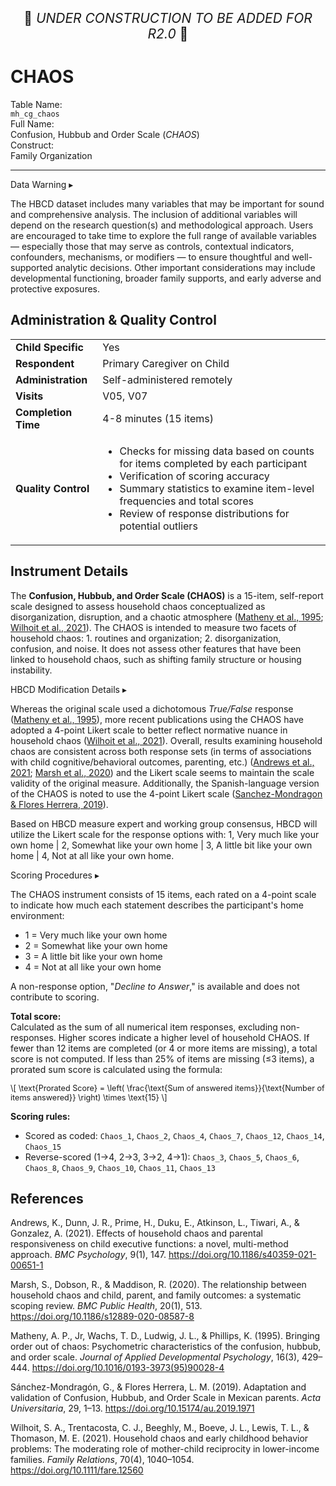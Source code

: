 <p style="text-align: center; font-size: 1.5em;">🚧 <i>UNDER CONSTRUCTION TO BE ADDED FOR R2.0</i> 🚧 </p>

# CHAOS

<p>
<div class="info-block">
  <div class="info-row">
    <div class="info-label"><i class="fa fa-table"></i> Table Name:</div>
    <div class="info-value"><code>mh_cg_chaos</code></div>
  </div>
  <div class="info-row">
    <div class="info-label"><i class="fa-solid fa-maximize"></i> Full Name:</div>
    <div class="info-value">
     Confusion, Hubbub and Order Scale (<i>CHAOS</i>)
   </div>
  </div>
  <div class="info-row">
    <div class="info-label"><i class="fa-solid fa-tape"></i> Construct:</div>
    <div class="info-value">Family Organization</div>
  </div>
</div>
</p>

---------------------------------------------

<div id="warning" class="warning-banner" onclick="toggleCollapse(this)">
    <span class="emoji"><i class="fas fa-exclamation-triangle"></i></span>
  <span class="text-with-link">
  <span class="text">Data Warning</i></span>
  <a class="anchor-link" href="#warning" title="Copy link">
  <i class="fa-solid fa-link"></i>
  </a>
  </span>
  <span class="arrow">▸</span>
</div>
<div class="warning-collapsible-content">
<p>The HBCD dataset includes many variables that may be important for sound and comprehensive analysis. The inclusion of additional variables will depend on the research question(s) and methodological approach. Users are encouraged to take time to explore the full range of available variables — especially those that may serve as controls, contextual indicators, confounders, mechanisms, or modifiers — to ensure thoughtful and well-supported analytic decisions. Other important considerations may include developmental functioning, broader family supports, and early adverse and protective exposures.</p>
</div>

## Administration & Quality Control

<table class="table-no-vertical-lines" style="width: 100%; border-collapse: collapse; table-layout: fixed;">
<tbody>
<tr><td><b>Child Specific</b></td>
<td>Yes</td></tr>
<tr><td><b>Respondent</b></td>
<td>Primary Caregiver on Child</td></tr>
<tr><td><b>Administration</b></td>
<td style="word-wrap: break-word; white-space: normal;">Self-administered remotely</td></tr>
<tr><td><b>Visits</b></td>
<td>V05, V07</td></tr>
<tr><td><b>Completion Time</b></td>
<td>4-8 minutes (15 items)</td></tr>
<tr><td><b>Quality Control</b></td>
<td style="word-wrap: break-word; white-space: normal;">
<ul>
  <li>Checks for missing data based on counts for items completed by each participant</li>
  <li>Verification of scoring accuracy</li>
  <li>Summary statistics to examine item-level frequencies and total scores</li>
  <li>Review of response distributions for potential outliers</li>
</ul>
</td></tr>
</tbody>
</table>

## Instrument Details

The **Confusion, Hubbub, and Order Scale (CHAOS)** is a 15-item, self-report scale designed to assess household chaos conceptualized as disorganization, disruption, and a chaotic atmosphere ([Matheny et al., 1995](https://doi.org/10.1016/0193-3973(95)90028-4); [Wilhoit et al., 2021](https://www.ncbi.nlm.nih.gov/pmc/articles/PMC8680262/)). The CHAOS is intended to measure two facets of household chaos: 1. routines and organization; 2. disorganization, confusion, and noise. It does not assess other features that have been linked to household chaos, such as shifting family structure or housing instability.

<div id="hbcd-mod" class="table-banner" onclick="toggleCollapse(this)">
  <span class="emoji"><i class="fa fa-gear"></i></span>
  <span class="text-with-link">
    <span class="text">HBCD Modification Details</span>
    <a class="anchor-link" href="#hbcd-mod" title="Copy link">
      <i class="fa-solid fa-link"></i>
    </a>
  </span>
  <span class="arrow">▸</span>
</div>
<div class="collapsible-content">
<p>Whereas the original scale used a dichotomous <em>True/False</em> response (<a href="https://doi.org/10.1016/0193-3973(95)90028-4">Matheny et al., 1995</a>), more recent publications using the CHAOS have adopted a 4-point Likert scale to better reflect normative nuance in household chaos (<a href="https://www.ncbi.nlm.nih.gov/pmc/articles/PMC8680262/">Wilhoit et al., 2021</a>). Overall, results examining household chaos are consistent across both response sets (in terms of associations with child cognitive/behavioral outcomes, parenting, etc.) (<a href="https://bmcpsychology.biomedcentral.com/articles/10.1186/s40359-021-00651-1">Andrews et al., 2021</a>; <a href="https://doi.org/10.1186/s12889-020-08587-8">Marsh et al., 2020</a>) and the Likert scale seems to maintain the scale validity of the original measure. Additionally, the Spanish-language version of the CHAOS is noted to use the 4-point Likert scale (<a href="https://doi.org/10.15174/au.2019.1971">Sanchez-Mondragon & Flores Herrera, 2019</a>).</p>
<p>Based on HBCD measure expert and working group consensus, HBCD will utilize the Likert scale for the response options with: 1, Very much like your own home | 2, Somewhat like your own home | 3, A little bit like your own home | 4, Not at all like your own home.</p>
</div>

<div id="scoring" class="table-banner" onclick="toggleCollapse(this)">
  <span class="emoji"><i class="fa fa-calculator"></i></span>
  <span class="text-with-link">
    <span class="text">Scoring Procedures</span>
    <a class="anchor-link" href="#scoring" title="Copy link">
      <i class="fa-solid fa-link"></i>
    </a>
  </span>
  <span class="arrow">▸</span>
</div>
<div class="collapsible-content">
  <p>The CHAOS instrument consists of 15 items, each rated on a 4-point scale to indicate how much each statement describes the participant's home environment:</p>
  <ul>
    <li>1 = Very much like your own home</li>
    <li>2 = Somewhat like your own home</li>
    <li>3 = A little bit like your own home</li>
    <li>4 = Not at all like your own home</li>
  </ul>
  <p>A non-response option, "<em>Decline to Answer</em>," is available and does not contribute to scoring.</p>
  <p><b>Total score:</b><br>
  Calculated as the sum of all numerical item responses, excluding non-responses. Higher scores indicate a higher level of household CHAOS. If fewer than 12 items are completed (or 4 or more items are missing), a total score is not computed. If less than 25% of items are missing (≤3 items), a prorated sum score is calculated using the formula:
  <p style="font-size: 0.9em;">
  \[
  \text{Prorated Score} = \left( \frac{\text{Sum of answered items}}{\text{Number of items answered}} \right) \times \text{15}
  \]
</p>   
  <p><b>Scoring rules:</b></p>
  <ul>
    <li>Scored as coded: <code>Chaos_1</code>, <code>Chaos_2</code>, <code>Chaos_4</code>, <code>Chaos_7</code>, <code>Chaos_12</code>, <code>Chaos_14</code>, <code>Chaos_15</code></li>
    <li>Reverse-scored (1→4, 2→3, 3→2, 4→1): <code>Chaos_3</code>, <code>Chaos_5</code>, <code>Chaos_6</code>, <code>Chaos_8</code>, <code>Chaos_9</code>, <code>Chaos_10</code>, <code>Chaos_11</code>, <code>Chaos_13</code></li>
  </ul>
</div>

## References

<div class="references"> 
<p>Andrews, K., Dunn, J. R., Prime, H., Duku, E., Atkinson, L., Tiwari, A., &amp; Gonzalez, A. (2021). Effects of household chaos and parental responsiveness on child executive functions: a novel, multi-method approach. <em>BMC Psychology</em>, 9(1), 147. <a href="https://doi.org/10.1186/s40359-021-00651-1">https://doi.org/10.1186/s40359-021-00651-1</a></p>
<p>Marsh, S., Dobson, R., &amp; Maddison, R. (2020). The relationship between household chaos and child, parent, and family outcomes: a systematic scoping review. <em>BMC Public Health</em>, 20(1), 513. <a href="https://doi.org/10.1186/s12889-020-08587-8">https://doi.org/10.1186/s12889-020-08587-8</a></p>
<p>Matheny, A. P., Jr, Wachs, T. D., Ludwig, J. L., &amp; Phillips, K. (1995). Bringing order out of chaos: Psychometric characteristics of the confusion, hubbub, and order scale. <em>Journal of Applied Developmental Psychology</em>, 16(3), 429–444. <a href="https://doi.org/10.1016/0193-3973(95)90028-4">https://doi.org/10.1016/0193-3973(95)90028-4</a></p>
<p>Sánchez-Mondragón, G., &amp; Flores Herrera, L. M. (2019). Adaptation and validation of Confusion, Hubbub, and Order Scale in Mexican parents. <em>Acta Universitaria</em>, 29, 1–13. <a href="https://doi.org/10.15174/au.2019.1971">https://doi.org/10.15174/au.2019.1971</a></p>
<p>Wilhoit, S. A., Trentacosta, C. J., Beeghly, M., Boeve, J. L., Lewis, T. L., &amp; Thomason, M. E. (2021). Household chaos and early childhood behavior problems: The moderating role of mother-child reciprocity in lower-income families. <em>Family Relations</em>, 70(4), 1040–1054. <a href="https://doi.org/10.1111/fare.12560">https://doi.org/10.1111/fare.12560</a></p>
</div>
<br>

